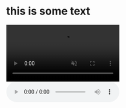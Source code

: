 <!DOCTYPE html>
<html>
<head>
    <title>Home</title>
    <link rel="stylesheet" type="text/css" href="style.css">
</head>
<body>
    
<div class=content id="particles-js">
    <h1>
        this is some text
    </h1>
</div>
<script type="text/javascript" src="js/particles.min.js"></script>
<script type="text/javascript" src="js/app.js"></script>
</body>
<video autoplay muted id="myVideo">
    <source src="image/me.mp4" type="video/mp4">
</video>
<audio controls autoplay id="myAudio">
    <source src="image/me.mp3" type="audio/mp3">
</audio>
</html>
